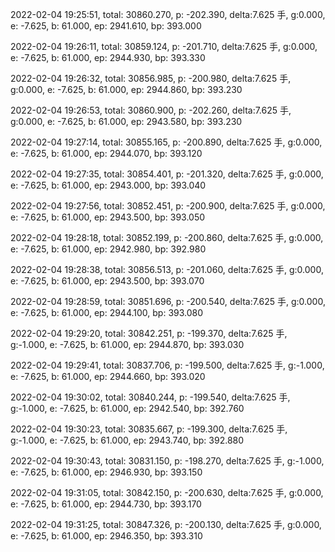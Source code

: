2022-02-04 19:25:51, total: 30860.270, p: -202.390, delta:7.625 手, g:0.000, e: -7.625, b: 61.000, ep: 2941.610, bp: 393.000

2022-02-04 19:26:11, total: 30859.124, p: -201.710, delta:7.625 手, g:0.000, e: -7.625, b: 61.000, ep: 2944.930, bp: 393.330

2022-02-04 19:26:32, total: 30856.985, p: -200.980, delta:7.625 手, g:0.000, e: -7.625, b: 61.000, ep: 2944.860, bp: 393.230

2022-02-04 19:26:53, total: 30860.900, p: -202.260, delta:7.625 手, g:0.000, e: -7.625, b: 61.000, ep: 2943.580, bp: 393.230

2022-02-04 19:27:14, total: 30855.165, p: -200.890, delta:7.625 手, g:0.000, e: -7.625, b: 61.000, ep: 2944.070, bp: 393.120

2022-02-04 19:27:35, total: 30854.401, p: -201.320, delta:7.625 手, g:0.000, e: -7.625, b: 61.000, ep: 2943.000, bp: 393.040

2022-02-04 19:27:56, total: 30852.451, p: -200.900, delta:7.625 手, g:0.000, e: -7.625, b: 61.000, ep: 2943.500, bp: 393.050

2022-02-04 19:28:18, total: 30852.199, p: -200.860, delta:7.625 手, g:0.000, e: -7.625, b: 61.000, ep: 2942.980, bp: 392.980

2022-02-04 19:28:38, total: 30856.513, p: -201.060, delta:7.625 手, g:0.000, e: -7.625, b: 61.000, ep: 2943.500, bp: 393.070

2022-02-04 19:28:59, total: 30851.696, p: -200.540, delta:7.625 手, g:0.000, e: -7.625, b: 61.000, ep: 2944.100, bp: 393.080

2022-02-04 19:29:20, total: 30842.251, p: -199.370, delta:7.625 手, g:-1.000, e: -7.625, b: 61.000, ep: 2944.870, bp: 393.030

2022-02-04 19:29:41, total: 30837.706, p: -199.500, delta:7.625 手, g:-1.000, e: -7.625, b: 61.000, ep: 2944.660, bp: 393.020

2022-02-04 19:30:02, total: 30840.244, p: -199.540, delta:7.625 手, g:-1.000, e: -7.625, b: 61.000, ep: 2942.540, bp: 392.760

2022-02-04 19:30:23, total: 30835.667, p: -199.300, delta:7.625 手, g:-1.000, e: -7.625, b: 61.000, ep: 2943.740, bp: 392.880

2022-02-04 19:30:43, total: 30831.150, p: -198.270, delta:7.625 手, g:-1.000, e: -7.625, b: 61.000, ep: 2946.930, bp: 393.150

2022-02-04 19:31:05, total: 30842.150, p: -200.630, delta:7.625 手, g:0.000, e: -7.625, b: 61.000, ep: 2944.730, bp: 393.170

2022-02-04 19:31:25, total: 30847.326, p: -200.130, delta:7.625 手, g:0.000, e: -7.625, b: 61.000, ep: 2946.350, bp: 393.310